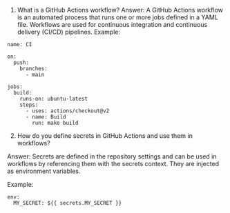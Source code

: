 1. What is a GitHub Actions workflow?
Answer: A GitHub Actions workflow is an automated process that runs one or more jobs defined in a YAML file. Workflows are used for continuous integration and continuous delivery (CI/CD) pipelines.
Example:
```
name: CI

on:
  push:
    branches:
      - main

jobs:
  build:
    runs-on: ubuntu-latest
    steps:
      - uses: actions/checkout@v2
      - name: Build
        run: make build
```

2. How do you define secrets in GitHub Actions and use them in workflows?

Answer: Secrets are defined in the repository settings and can be used in workflows by referencing them with the secrets context. They are injected as environment variables.

Example:
```
env:
  MY_SECRET: ${{ secrets.MY_SECRET }}
```
